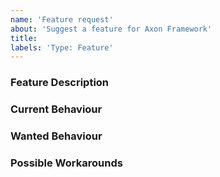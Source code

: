 ```yaml
---
name: 'Feature request'
about: 'Suggest a feature for Axon Framework'
title:
labels: 'Type: Feature'
---
```


<!-- Please use markdown (https://guides.github.com/features/mastering-markdown/) semantics throughout the feature description. -->

### Feature Description

<!-- 
    Please provide a description of the feature you envision.
    For example (pseudo-)code snippets showing what it might look like help us understand your suggestion better. 
-->

### Current Behaviour

<!-- Please share the current behaviour of Axon Framework around this topic, if applicable. -->

### Wanted Behaviour

<!-- Please described the desired outcome through Axon Framework around the suggested feature. -->

### Possible Workarounds

<!-- If applicable, share any workarounds for the described feature. -->
